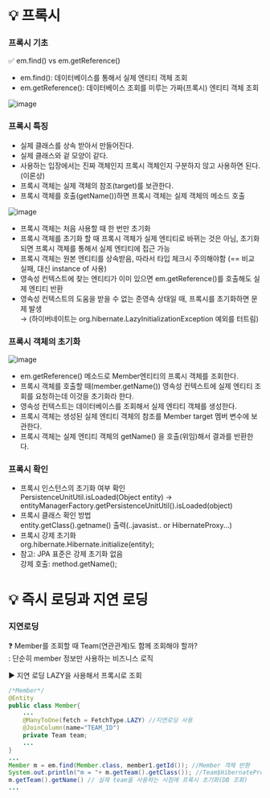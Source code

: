# 💡 프록시
### 프록시 기초

✅ em.find() vs em.getReference() 
* em.find(): 데이터베이스를 통해서 실제 엔티티 객체 조회
* em.getReference(): 데이터베이스 조회를 미루는 가짜(프록시) 엔티티 객체 조회

![image](https://user-images.githubusercontent.com/39439576/231021875-05e73775-39a4-43a2-b1a5-356279c931bb.png)

### 프록시 특징
* 실제 클래스를 상속 받아서 만들어진다.
* 실제 클래스와 겉 모양이 같다.
* 사용하는 입장에서는 진짜 객체인지 프록시 객체인지 구분하지 않고 사용하면 된다.(이론상)
* 프록시 객체는 실제 객체의 참조(target)를 보관한다.
* 프록시 객체를 호출(getName())하면 프록시 객체는 실제 객체의 메소드 호출

![image](https://user-images.githubusercontent.com/39439576/231022091-4334dd70-2a1b-4beb-bc12-2a34ff8f96db.png)

* 프록시 객체는 처음 사용할 때 한 번만 초기화
* 프록시 객체를 초기화 할 때 프록시 객체가 실제 엔티티로 바뀌는 것은 아님, 초기화되면 프록시 객체를 통해서 실제 엔티티에 접근 가능
* 프록시 객체는 원본 엔티티를 상속받음, 따라서 타입 체크시 주의해야함 (== 비교 실패, 대신 instance of 사용)
* 영속성 컨텍스트에 찾는 엔티티가 이미 있으면 em.getReference()를 호출해도 실제 엔티티 반환
* 영속성 컨텍스트의 도움을 받을 수 없는 준영속 상태일 때, 프록시를 초기화하면 문제 발생  
  → (하이버네이트는 org.hibernate.LazyInitializationException 예외를 터트림)

### 프록시 객체의 초기화
![image](https://user-images.githubusercontent.com/39439576/231022868-fb3bcd35-6b58-4cff-8d55-6f3596f0fcc8.png)
* em.getReference() 메소드로 Member엔티티의 프록시 객체를 조회한다.
* 프록시 객체를 호출할 때(member.getName()) 영속성 컨텍스트에 실제 엔티티 조회를 요청하는데 이것을 초기화라 한다.
* 영속성 컨텍스트는 데이터베이스를 조회해서 실제 엔티티 객체를 생성한다.
* 프록시 객체는 생성된 실제 엔티티 객체의 참조를 Member target 멤버 변수에 보관한다.
* 프록시 객체는 실제 엔티티 객체의 getName() 을 호출(위임)해서 결과를 반환한다.

### 프록시 확인
* 프록시 인스턴스의 초기화 여부 확인  
  PersistenceUnitUtil.isLoaded(Object entity) → entityManagerFactory.getPersistenceUnitUtil().isLoaded(object)
* 프록시 클래스 확인 방법  
  entity.getClass().getname() 출력(..javasist.. or HibernateProxy...)
* 프록시 강제 초기화  
  org.hibernate.Hibernate.initialize(entity);
* 참고: JPA 표준은 강제 초기화 없음  
  강제 호출: method.getName();

# 💡 즉시 로딩과 지연 로딩
### 지연로딩
❓ Member를 조회할 때 Team(연관관계)도 함께 조회해야 할까?  
   : 단순히 member 정보만 사용하는 비즈니스 로직
   
▶️ 지연 로딩 LAZY을 사용해서 프록시로 조회
```java
/*Member*/
@Entity
public class Member{
    ...
    @ManyToOne(fetch = FetchType.LAZY) //지연로딩 사용
    @JoinColumn(name="TEAM_ID")
    private Team team;
    ...
}
...
Member m = em.find(Member.class, member1.getId()); //Member 객체 반환
System.out.println("m = "+ m.getTeam().getClass()); //Team$HibernateProxy객체 반환
m.getTeam().getName() // 실제 team을 사용하는 시점에 프록시 초기화(DB 조회)
...
```
